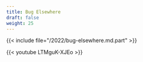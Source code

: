```yaml
---
title: Bug Elsewhere
draft: false
weight: 25
---
```


{{< include file="/2022/bug-elsewhere.md.part" >}}

<p></p>

{{< youtube LTMguK-XJEo >}}
